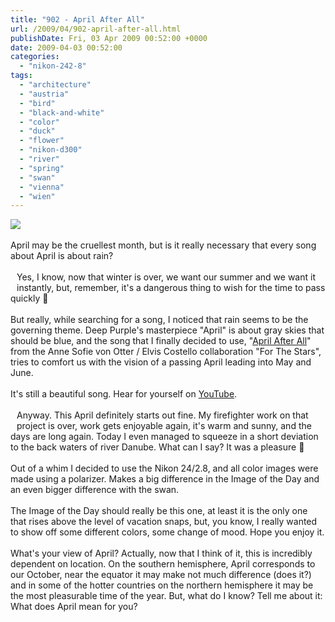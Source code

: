 ```yaml
---
title: "902 - April After All"
url: /2009/04/902-april-after-all.html
publishDate: Fri, 03 Apr 2009 00:52:00 +0000
date: 2009-04-03 00:52:00
categories: 
  - "nikon-242-8"
tags: 
  - "architecture"
  - "austria"
  - "bird"
  - "black-and-white"
  - "color"
  - "duck"
  - "flower"
  - "nikon-d300"
  - "river"
  - "spring"
  - "swan"
  - "vienna"
  - "wien"
---
```

<a href="https://d25zfm9zpd7gm5.cloudfront.net/1200x1200/2009/20090402_160943_ps.jpg" target="_blank"><img src="https://d25zfm9zpd7gm5.cloudfront.net/0600x0600/2009/20090402_160943_ps.jpg"/></a><br/><br/>April may be the cruellest month, but is it really necessary that every song about April is about rain?<br/><br/><a href="https://d25zfm9zpd7gm5.cloudfront.net/1200x1200/2009/20090402_161952_ps.jpg" target="_blank"><img alt="" border="0" src="https://d25zfm9zpd7gm5.cloudfront.net/0150x0150/2009/20090402_161952_ps.jpg" style="margin: 10pt 10px 10px 0pt; float: left;"/></a> Yes, I know, now that winter is over, we want our summer and we want it instantly, but, remember, it's a dangerous thing to wish for the time to pass quickly 🙂<br/><br/> But really, while searching for a song, I noticed that rain seems to be the governing theme. Deep Purple's masterpiece "April" is about gray skies that should be blue, and the song that I finally decided to use, "<a href="http://www.lyricstime.com/ron-sexsmith-april-after-all-lyrics.html" target="_blank">April After All</a>" from the Anne Sofie von Otter / Elvis Costello collaboration "For The Stars", tries to comfort us with the vision of a passing April leading into May and June.<br/><br/>It's still a beautiful song. Hear for yourself on <a href="http://www.youtube.com/watch?v=ejrr50oT3Uw" target="_blank">YouTube</a>.<br/><br/><a href="https://d25zfm9zpd7gm5.cloudfront.net/1200x1200/2009/20090402_161737_ps.jpg" target="_blank"><img alt="" border="0" src="https://d25zfm9zpd7gm5.cloudfront.net/0150x0150/2009/20090402_161737_ps.jpg" style="margin: 10pt 10px 10px 0pt; float: left;"/></a> Anyway. This April definitely starts out fine. My firefighter work on that project is over, work gets enjoyable again, it's warm and sunny, and the days are long again. Today I even managed to squeeze in a short deviation to the back waters of river Danube. What can I say? It was a pleasure 🙂<br/><br/>Out of a whim I decided to use the Nikon 24/2.8, and all color images were made using a polarizer. Makes a big difference in the Image of the Day and an even bigger difference with the swan.<br/><br/><a href="https://d25zfm9zpd7gm5.cloudfront.net/1200x1200/2009/20090402_165612_ps.jpg" target="_blank"><img alt="" border="0" src="https://d25zfm9zpd7gm5.cloudfront.net/0150x0150/2009/20090402_165612_ps.jpg" style="margin: 10pt 10px 10px 0pt; float: right;"/></a> The Image of the Day should really be this one, at least it is the only one that rises above the level of vacation snaps, but, you know, I really wanted to show off some different colors, some change of mood. Hope you enjoy it.<br/><br/>What's your view of April? Actually, now that I think of it, this is incredibly dependent on location. On the southern hemisphere, April corresponds to our October, near the equator it may make not much difference (does it?) and in some of the hotter countries on the northern hemisphere it may be the most pleasurable time of the year. But, what do I know? Tell me about it: What does April mean for you?
